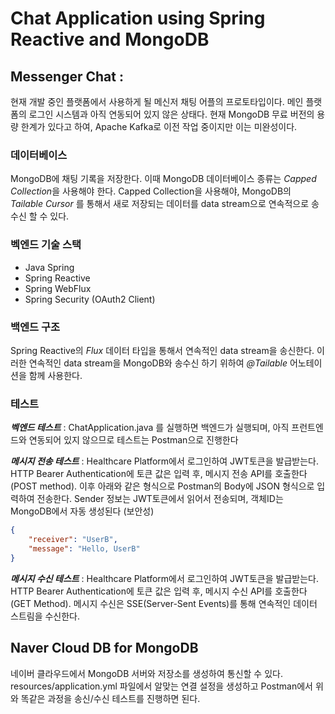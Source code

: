 # Chat Application using Spring Reactive and MongoDB


## Messenger Chat : 
현재 개발 중인 플랫폼에서 사용하게 될 메신저 채팅 어플의 프로토타입이다.
메인 플랫폼의 로그인 시스템과 아직 연동되어 있지 않은 상태다.
현재 MongoDB 무료 버전의 용량 한계가 있다고 하여, Apache Kafka로 이전 작업 중이지만 이는 미완성이다.

### 데이터베이스
MongoDB에 채팅 기록을 저장한다.
이때 MongoDB 데이터베이스 종류는 *Capped Collection*을 사용해야 한다.
Capped Collection을 사용해야, MongoDB의 *Tailable Cursor* 를 통해서
새로 저장되는 데이터를 data stream으로 연속적으로 송수신 할 수 있다.

### 벡엔드 기술 스택
- Java Spring
- Spring Reactive
- Spring WebFlux
- Spring Security (OAuth2 Client)

### 백엔드 구조
Spring Reactive의 *Flux* 데이터 타입을 통해서 연속적인 data stream을 송신한다.
이러한 연속적인 data stream을 MongoDB와 송수신 하기 위하여 *@Tailable* 어노테이션을 함께 사용한다.

### 테스트

***벡엔드 테스트*** : ChatApplication.java 를 실행하면 백엔드가 실행되며, 
아직 프런트엔드와 연동되어 있지 않으므로 테스트는 Postman으로 진행한다

***메시지 전송 테스트*** : Healthcare Platform에서 로그인하여 JWT토큰을 발급받는다.
HTTP Bearer Authentication에 토큰 값은 입력 후, 메시지 전송 API를 호출한다 (POST method).
이후 아래와 같은 형식으로 Postman의 Body에 JSON 형식으로 입력하여 전송한다.
Sender 정보는 JWT토큰에서 읽어서 전송되며, 객체ID는 MongoDB에서 자동 생성된다 (보안성)
```json
{
    "receiver": "UserB",
    "message": "Hello, UserB"
}
```

***메시지 수신 테스트*** : Healthcare Platform에서 로그인하여 JWT토큰을 발급받는다.
HTTP Bearer Authentication에 토큰 값은 입력 후, 메시지 수신 API를 호출한다 (GET Method).
메시지 수신은 SSE(Server-Sent Events)를 통해 연속적인 데이터 스트림을 수신한다.


## Naver Cloud DB for MongoDB
네이버 클라우드에서 MongoDB 서버와 저장소를 생성하여 통신할 수 있다.
resources/application.yml 파일에서 알맞는 연결 설정을 생성하고
Postman에서 위와 똑같은 과정을 송신/수신 테스트를 진행하면 된다.

